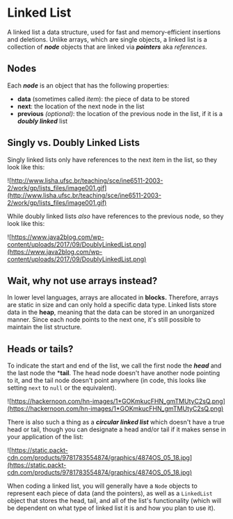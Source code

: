 # Linked List

A linked list a data structure, used for fast and memory-efficient insertions and deletions. Unlike arrays, which are single objects, a linked list is a collection of ***node*** objects that are linked via ***pointers*** aka _references_.

## Nodes
Each ***node*** is an object that has the following properties:
* **data** (sometimes called _item_): the piece of data to be stored
* **next**: the location of the next node in the list
* **previous** _(optional)_: the location of the previous node in the list, if it is a ***doubly linked*** list


## Singly vs. Doubly Linked Lists

Singly linked lists only have references to the next item in the list, so they look like this:

![http://www.lisha.ufsc.br/teaching/sce/ine6511-2003-2/work/gp/lists_files/image001.gif](http://www.lisha.ufsc.br/teaching/sce/ine6511-2003-2/work/gp/lists_files/image001.gif)

While doubly linked lists _also_ have references to the previous node, so they look like this:

![https://www.java2blog.com/wp-content/uploads/2017/09/DoublyLinkedList.png](https://www.java2blog.com/wp-content/uploads/2017/09/DoublyLinkedList.png)

## Wait, why not use arrays instead?

In lower level languages, arrays are allocated in **blocks.** Therefore, arrays are static in size and can only hold a specific data type. Linked lists store data in the **heap**, meaning that the data can be stored in an unorganized manner. Since each node points to the next one, it's still possible to maintain the list structure.

## Heads or tails?

To indicate the start and end of the list, we call the first node the ***head*** and the last node the ***tail**. The head node doesn't have another node pointing to it, and the tail node doesn't point anywhere (in code, this looks like setting `next` to `null` or the equivalent).

![https://hackernoon.com/hn-images/1*GOKmkucFHN_gmTMUtyC2sQ.png](https://hackernoon.com/hn-images/1*GOKmkucFHN_gmTMUtyC2sQ.png)

There is also such a thing as a ***circular linked list*** which doesn't have a true head or tail, though you can designate a head and/or tail if it makes sense in your application of the list:

![https://static.packt-cdn.com/products/9781783554874/graphics/4874OS_05_18.jpg](https://static.packt-cdn.com/products/9781783554874/graphics/4874OS_05_18.jpg)

When coding a linked list, you will generally have a `Node` objects to represent each piece of data (and the pointers), as well as a `LinkedList` object that stores the head, tail, and all of the list's functionality (which will be dependent on what type of linked list it is and how you plan to use it).
